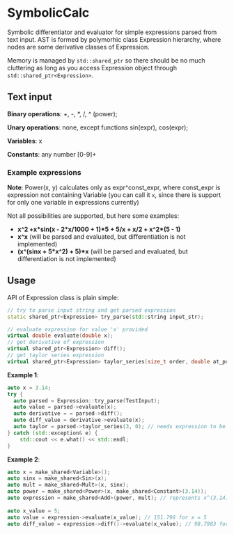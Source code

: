 # SymbolicCalc
Symbolic differentiator and evaluator for simple expressions parsed from text input. AST is formed by polymorhic class Expression hierarchy, where nodes are some derivative classes of Expression.

Memory is managed by `std::shared_ptr` so there should be no much cluttering as long as you access Expression object through `std::shared_ptr<Expression>`.

## Text input
**Binary operations**: +, -, \*, /, ^ (power);
	
**Unary operations**: none, except functions sin(expr), cos(expr);
	
**Variables**: x
	
**Constants**: any number [0-9]+
	
### Example expressions

**Note**: Power(x, y) calculates only as expr^const_expr, where const_expr is expression not containing Variable (you can call it `x`, since there is support for only one variable in expressions currently) 

Not all possibilities are supported, but here some examples:
* **x^2 +x\*sin(x - 2\*x/1000 + 1)\*5 + 5/x + x/2 + x^2\*(5 - 1)**
* **x^x**  (will be parsed and evaluated, but differentiation is not implemented)
* **(x^(sinx + 5\*x^2) + 5)\*x** (will be parsed and evaluated, but differentiation is not implemented)

## Usage

API of Expression class is plain simple:

```C++
// try to parse input string and get parsed expression
static shared_ptr<Expression> try_parse(std::string input_str); 

// evaluate expression for value 'x' provided
virtual double evaluate(double x); 
// get derivative of expression
virtual shared_ptr<Expression> diff(); 
// get taylor series expression
virtual shared_ptr<Expression> taylor_series(size_t order, double at_point); 
```
	
**Example 1**:
```C++
auto x = 3.14;
try {
  auto parsed = Expression::try_parse(TestInput);
  auto value = parsed->evaluate(x);
  auto derivative = = parsed->diff();
  auto diff_value = derivative->evaluate(x);
  auto taylor = parsed->taylor_series(3, 0); // needs expression to be 3 times differentiable 
} catch (std::exception& e) {
	std::cout << e.what() << std::endl;
}
```
	
**Example 2**:
```C++
auto x = make_shared<Variable>();
auto sinx = make_shared<Sin>(x);
auto mult = make_shared<Mult>(x, sinx);
auto power = make_shared<Power>(x, make_shared<Constant>(3.14));
auto expression = make_shared<Add>(power, mult); // represents x^(3.14) + x*sinx
	
auto x_value = 5;
auto value = expression->evaluate(x_value); // 151.796 for x = 5
auto diff_value = expression->diff()->evaluate(x_value); // 98.7983 for x = 5
```
